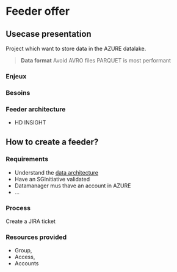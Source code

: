 # Feeder offer

## Usecase presentation 

Project which want to store data in the AZURE datalake. 

>**Data format**
>Avoid AVRO files
>PARQUET is most performant

### Enjeux

### Besoins

### Feeder architecture
* HD INSIGHT


## How to create a feeder?

### Requirements
* Understand the [data architecture](/docs/dataMgmt.md)
* Have an SGInitiative validated
* Datamanager mus thave an account in AZURE
* ...

### Process
Create a JIRA ticket

### Resources provided
* Group,
* Access,
* Accounts